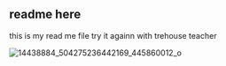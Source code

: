 ## readme here

this is my read me file try it againn with trehouse teacher

![14438884_504275236442169_445860012_o](https://cloud.githubusercontent.com/assets/15649967/19539486/539d4d9a-9662-11e6-9a11-82be3173af5a.jpg)

